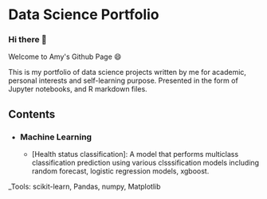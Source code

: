 # Data Science Portfolio

### Hi there 👋

Welcome to Amy's Github Page 😄

This is my portfolio of data science projects written by me for academic, personal interests and self-learning purpose. Presented in the form of Jupyter notebooks, and R markdown files. 

## Contents

- ### Machine Learning

  - [Health status classification]: A model that performs multiclass classification prediction using various clsssification models including random forecast, logistic regression models, xgboost. 
  
 _Tools: scikit-learn, Pandas, numpy, Matplotlib
<!--
**amyxcyyy/amyxcyyy** is a ✨ _special_ ✨ repository because its `README.md` (this file) appears on your GitHub profile.

Here are some ideas to get you started:

- 🔭 I’m currently working on ...
- 🌱 I’m currently learning ...
- 👯 I’m looking to collaborate on ...
- 🤔 I’m looking for help with ...
- 💬 Ask me about ...
- 📫 How to reach me: ...
- 😄 Pronouns: ...
- ⚡ Fun fact: ...
-->
